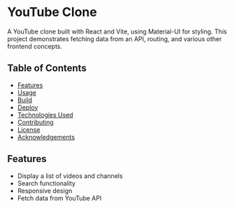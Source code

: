 # YouTube Clone

A YouTube clone built with React and Vite, using Material-UI for styling. This project demonstrates fetching data from an API, routing, and various other frontend concepts.

## Table of Contents

- [Features](#features)
- [Usage](#usage)
- [Build](#build)
- [Deploy](#deploy)
- [Technologies Used](#technologies-used)
- [Contributing](#contributing)
- [License](#license)
- [Acknowledgements](#acknowledgements)

## Features

- Display a list of videos and channels
- Search functionality
- Responsive design
- Fetch data from YouTube API
